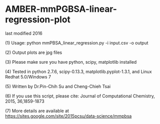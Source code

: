 # AMBER-mmPGBSA-linear-regression-plot

last modified 2016

(1) Usage: python mmPBSA_linear_regression.py -i input.csv -o output

(2) Output plots are jpg files

(3) Please make sure you have python, scipy, matplotlib installed

(4) Tested in python 2.7.6, scipy-0.13.3, matplotlib.pyplot-1.3.1, and Linux Redhat 5.0/Windows 7

(5) Written by Dr.Pin-Chih Su and Cheng-Chieh Tsai

(6) If you use this script, please cite: Journal of Computational Chemistry, 2015, 36,1859-1873

(7) More details are available at https://sites.google.com/site/2015pcsu/data-science/mmpbsa
